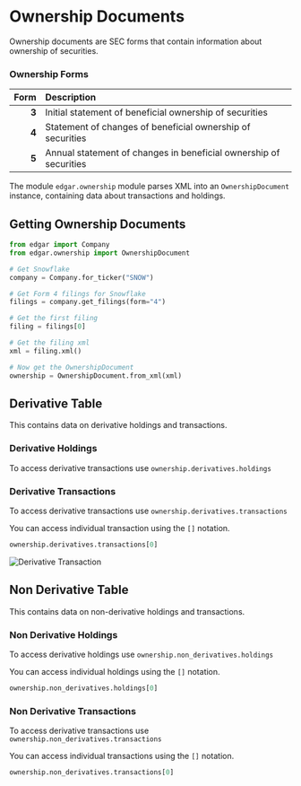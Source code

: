 # Ownership Documents

Ownership documents are SEC forms that contain information about ownership of securities.

### Ownership Forms

|  Form | Description                                                       | 
|------:|:------------------------------------------------------------------|
| **3** | Initial statement of beneficial ownership of securities           |
| **4** | Statement of changes of beneficial ownership of securities        | 
| **5** | Annual statement of changes in beneficial ownership of securities |

The module `edgar.ownership` module parses XML into an `OwnershipDocument` instance, 
containing data about transactions and holdings.

## Getting Ownership Documents


```python
from edgar import Company
from edgar.ownership import OwnershipDocument

# Get Snowflake
company = Company.for_ticker("SNOW")

# Get Form 4 filings for Snowflake
filings = company.get_filings(form="4")

# Get the first filing
filing = filings[0]

# Get the filing xml
xml = filing.xml()

# Now get the OwnershipDocument
ownership = OwnershipDocument.from_xml(xml)
```

## Derivative Table

This contains data on derivative holdings and transactions.
### Derivative Holdings
To access derivative transactions use `ownership.derivatives.holdings`

### Derivative Transactions
To access derivative transactions use `ownership.derivatives.transactions`

You can access individual transaction using the `[]` notation.
```python
ownership.derivatives.transactions[0]
```

![Derivative Transaction](https://raw.githubusercontent.com/dgunning/edgartools/main/derivative_transaction.png)

## Non Derivative Table
This contains data on non-derivative holdings and transactions.

### Non Derivative Holdings
To access derivative holdings use `ownership.non_derivatives.holdings`

You can access individual holdings using the `[]` notation.

```python
ownership.non_derivatives.holdings[0]
```

### Non Derivative Transactions
To access derivative transactions use `ownership.non_derivatives.transactions`

You can access individual transactions using the `[]` notation.

```python
ownership.non_derivatives.transactions[0]
```